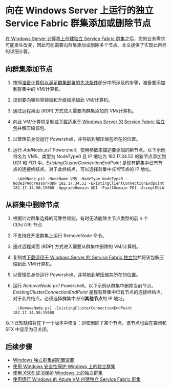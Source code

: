 <properties
   pageTitle="向独立 Service Fabric 群集添加或删除节点 | Azure"
   description="了解如何向运行 Windows Server 的本地或任意云中物理计算机或虚拟机上的 Azure Service Fabric 群集添加节点。"
   services="service-fabric"
   documentationCenter=".net"
   authors="dsk-2015"
   manager="timlt"
   editor=""/>  


<tags
   ms.service="service-fabric"
   ms.devlang="dotnet"
   ms.topic="article"
   ms.tgt_pltfrm="NA"
   ms.workload="NA"
   ms.date="09/20/2016"
   wacn.date="11/28/2016"
   ms.author="dkshir;chackdan"/>


# 向在 Windows Server 上运行的独立 Service Fabric 群集添加或删除节点

[在 Windows Server 计算机上创建独立 Service Fabric 群集](/documentation/articles/service-fabric-cluster-creation-for-windows-server/)之后，您的业务需求可能发生改变，因此可能需要向群集添加或删除多个节点。本文提供了实现此目标的详细步骤。


## 向群集添加节点

1. 按照[准备计算机以满足群集部署的先决条件](/documentation/articles/service-fabric-cluster-creation-for-windows-server/#preparemachines)部分中所涉及的步骤，准备要添加到群集中的 VM/计算机。
2. 规划要向哪些容错域和升级域添加此 VM/计算机。
3. 通过远程桌面 (RDP) 方式进入需要向群集添加的 VM/计算机。
4. 向此 VM/计算机复制或[下载适用于 Windows Server 的 Service Fabric 独立包](http://go.microsoft.com/fwlink/?LinkId=730690)并解压缩该包。
5. 以管理员身份运行 Powershell，并导航到解压缩包所在的位置。
6. 运行 *AddNode.ps1* Powershell，使用参数来描述要添加的新节点。以下示例将名为 VM5、类型为 NodeType0 且 IP 地址为 182.17.34.52 的新节点添加到 UD1 和 FD1 中。*ExistingClusterConnectionEndPoint* 是现有群集中已有节点的连接终结点。对于此终结点，可以选择群集中*任何*节点的 IP 地址。


		.\AddNode.ps1 -NodeName VM5 -NodeType NodeType0 -NodeIPAddressorFQDN 182.17.34.52 -ExistingClientConnectionEndpoint 182.17.34.50:19000 -UpgradeDomain UD1 -FaultDomain FD1 -AcceptEULA


## 从群集中删除节点

1. 根据针对群集选择的可靠性级别，有时无法删除主节点类型的前 n 个 (3/5/7/9) 节点
2. 不支持在开发群集上运行 RemoveNode 命令。
2. 通过远程桌面 (RDP) 方式进入需要从群集中删除的 VM/计算机。
2. 复制或[下载适用于 Windows Server 的 Service Fabric 独立包](http://go.microsoft.com/fwlink/?LinkId=730690)并将该包解压缩到此 VM/计算机。
3. 以管理员身份运行 Powershell，并导航到解压缩包所在的位置。
4. 运行 *RemoveNode.ps1* Powershell。以下示例从群集中删除当前节点。*ExistingClusterConnectionEndPoint* 是现有群集中已有节点的连接终结点。对于此终结点，必须选择群集中*任何***其他节点**的 IP 地址。


		.\RemoveNode.ps1 -ExistingClusterConnectionEndPoint 182.17.34.50:19000


以下已知缺陷将在下一个版本中修复：即使删除了某个节点，该节点也会在查询和 SFX 中显示为已关闭。

## 后续步骤
- [Windows 独立群集的配置设置](/documentation/articles/service-fabric-cluster-manifest/)
- [使用 Windows 安全性保护 Windows 上的独立群集](/documentation/articles/service-fabric-windows-cluster-windows-security/)
- [使用 X509 证书保护 Windows 上的独立群集](/documentation/articles/service-fabric-windows-cluster-x509-security/)
- [使用运行 Windows 的 Azure VM 创建独立 Service Fabric 群集](/documentation/articles/service-fabric-cluster-creation-with-windows-azure-vms/)

<!---HONumber=Mooncake_1121_2016-->